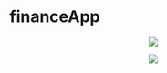 # financeApp

<p align="center"><img src="https://fr-wiki.ikoula.com/images/6/61/Php.png"/></p>
<p align="center"><img src="https://encrypted-tbn0.gstatic.com/imagesq=tbn:ANd9GcQVESTSHapNz9InG3tqqd5jDLR7sViepiISfUyNad0mwiO_9IxMmA&s" /></p>
